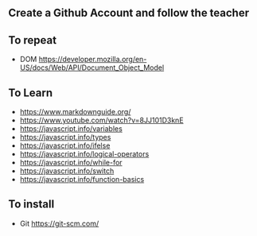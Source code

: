 ## Create a Github Account and follow the teacher

## To repeat
- DOM https://developer.mozilla.org/en-US/docs/Web/API/Document_Object_Model
## To Learn
- https://www.markdownguide.org/
- https://www.youtube.com/watch?v=8JJ101D3knE
- https://javascript.info/variables
- https://javascript.info/types
- https://javascript.info/ifelse
- https://javascript.info/logical-operators
- https://javascript.info/while-for
- https://javascript.info/switch
- https://javascript.info/function-basics

## To install 
- Git https://git-scm.com/
